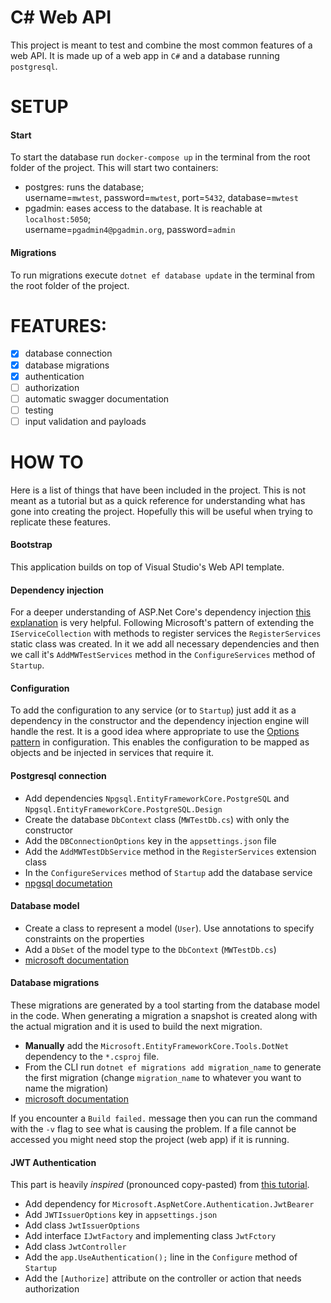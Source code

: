 # C# Web API

This project is meant to test and combine the most common features of a web API.
It is made up of a web app in `C#` and a database running `postgresql`.

# SETUP

#### Start
To start the database run `docker-compose up` in the terminal from the root folder of the project. This will start two containers:

- postgres: runs the database;  
    username=`mwtest`, password=`mwtest`, port=`5432`, database=`mwtest`
- pgadmin: eases access to the database. It is reachable at `localhost:5050`;  
    username=`pgadmin4@pgadmin.org`, password=`admin`
    
#### Migrations
To run migrations execute `dotnet ef database update` in the terminal from the root folder of the project.

# FEATURES:

- [x] database connection
- [x] database migrations
- [x] authentication
- [ ] authorization
- [ ] automatic swagger documentation
- [ ] testing
- [ ] input validation and payloads

# HOW TO
Here is a list of things that have been included in the project. This is not meant as a tutorial but as a quick reference for understanding what has gone into creating the project. Hopefully this will be useful when trying to replicate these features.

#### Bootstrap
This application builds on top of Visual Studio's Web API template.

#### Dependency injection
For a deeper understanding of ASP.Net Core's dependency injection [this explanation](https://joonasw.net/view/aspnet-core-di-deep-dive) is very helpful.
Following Microsoft's pattern of extending the `IServiceCollection` with methods to register services the `RegisterServices` static class was created. In it we add all necessary dependencies and then we call it's `AddMWTestServices` method in the `ConfigureServices` method of `Startup`.

#### Configuration
To add the configuration to any service (or to `Startup`) just add it as a dependency in the constructor and the dependency injection engine will handle the rest. It is a good idea where appropriate to use the [Options pattern](https://docs.microsoft.com/en-us/aspnet/core/fundamentals/configuration/options?view=aspnetcore-2.1) in configuration.
This enables the configuration to be mapped as objects and be injected in services that require it.

#### Postgresql connection
- Add dependencies `Npgsql.EntityFrameworkCore.PostgreSQL` and `Npgsql.EntityFrameworkCore.PostgreSQL.Design`
- Create the database `DbContext` class (`MWTestDb.cs`) with only the constructor
- Add the `DBConnectionOptions` key in the `appsettings.json` file
- Add the `AddMWTestDbService` method in the `RegisterServices` extension class
- In the `ConfigureServices` method of `Startup` add the database service
- [npgsql documetation](http://www.npgsql.org/efcore/index.html)

#### Database model
- Create a class to represent a model (`User`). Use annotations to specify constraints on the properties
- Add a `DbSet` of the model type to the `DbContext` (`MWTestDb.cs`)
- [microsoft documentation](https://docs.microsoft.com/en-gb/ef/core/get-started/aspnetcore/new-db?view=aspnetcore-2.1#create-the-model)

#### Database migrations
These migrations are generated by a tool starting from the database model in the code. When generating a migration a snapshot is created along with the actual migration and it is used to build the next migration.

- **Manually** add the `Microsoft.EntityFrameworkCore.Tools.DotNet` dependency to the `*.csproj` file.
- From the CLI run `dotnet ef migrations add migration_name` to generate the first migration (change `migration_name` to whatever you want to name the migration)
- [microsoft documentation](https://docs.microsoft.com/en-us/aspnet/core/data/ef-mvc/migrations?view=aspnetcore-2.1)

If you encounter a `Build failed.` message then you can run the command with the `-v` flag to see what is causing the problem. If a file cannot be accessed you might need stop the project (web app) if it is running.

#### JWT Authentication
This part is heavily *inspired* (pronounced copy-pasted) from [this tutorial](https://fullstackmark.com/post/13/jwt-authentication-with-aspnet-core-2-web-api-angular-5-net-core-identity-and-facebook-login).

- Add dependency for `Microsoft.AspNetCore.Authentication.JwtBearer`
- Add `JWTIssuerOptions` key in `appsettings.json`
- Add class `JwtIssuerOptions`
- Add interface `IJwtFactory` and implementing class `JwtFctory`
- Add class `JwtController`
- Add the `app.UseAuthentication();` line in the `Configure` method of `Startup`
- Add the `[Authorize]` attribute on the controller or action that needs authorization

